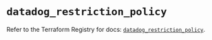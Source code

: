 # `datadog_restriction_policy`

Refer to the Terraform Registry for docs: [`datadog_restriction_policy`](https://registry.terraform.io/providers/datadog/datadog/3.39.0/docs/resources/restriction_policy).
